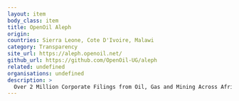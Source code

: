 ```yaml
---
layout: item
body_class: item
title: OpenOil Aleph
origin: 
countries: Sierra Leone, Cote D'Ivoire, Malawi
category: Transparency
site_url: https://aleph.openoil.net/
github_url: https://github.com/OpenOil-UG/aleph
related: undefined
organisations: undefined
description: >
  Over 2 Million Corporate Filings from Oil, Gas and Mining Across Africa
---
```

